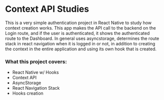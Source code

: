 # Context API Studies

This is a very simple authentication project in React Native to study how context creation works. This app makes the API call to the backend on the Login route, and if the user is authenticated, it shows the authenticated route to the Dashboard. In general uses asyncstorage, determines the route stack in react navigation when it is logged in or not, in addition to creating the context in the entire application and using its own hook that is created.

### What this project covers:

* React Native w/ Hooks
* Context API
* AsyncStorage
* React Navigation Stack
* Hooks creation
